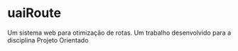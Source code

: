 # uaiRoute
Um sistema web para otimização de rotas. Um trabalho desenvolvido para a disciplina Projeto Orientado
